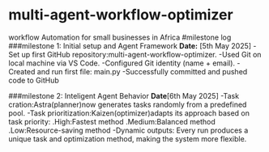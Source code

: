 # multi-agent-workflow-optimizer
workflow Automation for small businesses in Africa
#milestone log
###milestone 1: Initial setup and Agent Framework
**Date:** [5th May 2025]
-Set up first GitHub repository:multi-agent-workflow-optimizer.
-Used Git on local machine via VS Code.
-Configured Git identity (name + email).
-Created and run first file: main.py
-Successfully committed and pushed code to GitHub

###milestone 2: Inteligent Agent Behavior
**Date**[6th May 2025]
-Task cration:Astra(planner)now generates tasks randomly from a predefined pool.
-Task prioritization:Kaizen(optimizer)adapts its approach based on task priority:
     .High:Fastest method
     .Medium:Balanced method
     .Low:Resource-saving method
-Dynamic outputs: Every run produces a unique task and optimization method, making the system more flexible.